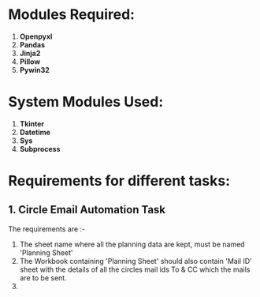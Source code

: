 # Modules Required:

1. **Openpyxl**
2. **Pandas**
3. **Jinja2**
4. **Pillow**
5. **Pywin32**

# System Modules Used:

1. **Tkinter**
2. **Datetime**
3. **Sys**
4. **Subprocess**

# Requirements for different tasks:

## 1. Circle Email Automation Task

The requirements are :-

1. The sheet name where all the planning data are kept, must be named 'Planning Sheet'
2. The Workbook containing 'Planning Sheet' should also contain 'Mail ID' sheet with the details of all the circles mail ids To & CC which the mails are to be sent.
3.
